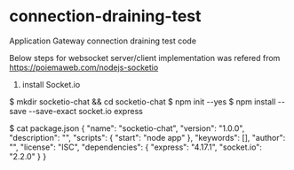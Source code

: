 # connection-draining-test
Application Gateway connection draining test code

Below steps for websocket server/client implementation was refered from https://poiemaweb.com/nodejs-socketio

1. install Socket.io

$ mkdir socketio-chat && cd socketio-chat
$ npm init --yes
$ npm install --save --save-exact socket.io express

$ cat package.json
{
  "name": "socketio-chat",
  "version": "1.0.0",
  "description": "",
  "scripts": {
    "start": "node app"
  },
  "keywords": [],
  "author": "",
  "license": "ISC",
  "dependencies": {
    "express": "4.17.1",
    "socket.io": "2.2.0"
  }
}
